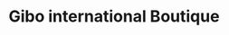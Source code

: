 ---
title: "Gibo international Boutique"
url: /jendema/gibo-international-boutique/
shop: Kleidung
---